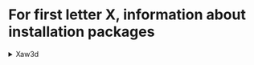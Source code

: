 # For first letter X, information about installation packages

<details>
<summary>Xaw3d</summary>

```
From repo     : fedora
Short desc    : A version of the MIT Athena widget set for X
URL          : http://xorg.freedesktop.org/
License      : MIT
Descript     : Xaw3d is an enhanced version of the MIT Athena Widget set for
             : the X Window System.  Xaw3d adds a three-dimensional look to applications
             : with minimal or no source code changes.
             : 
             : You should install Xaw3d if you are using applications which incorporate
             : the MIT Athena widget set and you'd like to incorporate a 3D look into
             : those applications.
```

</details>

